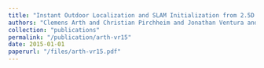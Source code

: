 ```yaml
---
title: "Instant Outdoor Localization and SLAM Initialization from 2.5D Maps"
authors: "Clemens Arth and Christian Pirchheim and Jonathan Ventura and Dieter Schmalstieg and Vincent Lepetit"
collection: "publications"
permalink: "/publication/arth-vr15"
date: 2015-01-01
paperurl: "/files/arth-vr15.pdf"
---
```

